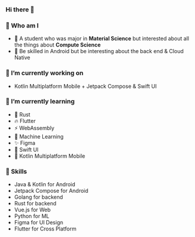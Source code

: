 ### Hi there 👋

### 🙌 Who am I
- 🍚 A student who was major in **Material Science** but interested about all the things about **Compute Science**
- 🎨 Be skilled in Android but be interesting about the back end & Cloud Native


### 🔭 I’m currently working on 
- Kotlin Multiplatform Mobile + Jetpack Compose & Swift UI


### 🌱 I’m currently learning
- 🦀 Rust
- 🔥 Flutter
- ⚡ WebAssembly
- 👋 Machine Learning
- ✨ Figma
- 🍉 Swift UI
- 🍧 Kotlin Multiplatform Mobile


### 🍭 Skills
- Java & Kotlin for Android
- Jetpack Compose for Android
- Golang for backend
- Rust for backend
- Vue.js for Web
- Python for ML
- Figma for UI Design
- Flutter for Cross Platform
